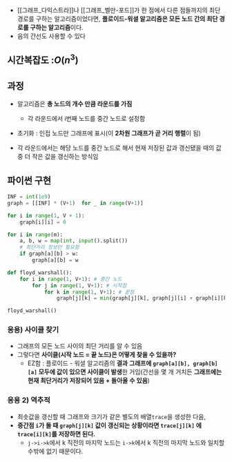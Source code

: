 - [[그래프_다익스트라]]나 [[그래프_벨만-포드]]가 한 점에서 다른 점들까지의 최단 경로를 구하는 알고리즘이었다면, **플로이드-워셜 알고리즘은 모든 노드 간의 최단 경로를 구하는 알고리즘**이다.
- 음의 간선도 사용할 수 있다

## 시간복잡도 :$O(n^3)$

## 과정
- 알고리즘은 **총 노드의 개수 만큼 라운드를 가짐**
	- 각 라운드에서 i번째 노드를 중간 노드로 설정함
- 초기화 : 인접 노드만 그래프에 표시(이 **2차원 그래프가 곧 거리 행렬**이 됨)

- 각 라운드에서는 해당 노드를 중간 노드로 해서 현재 저장된 값과 갱신됐을 때의 값 중 더 작은 값을 갱신하는 방식임

## 파이썬 구현
```python
INF = int(1e9)
graph = [[INF] * (V+1)  for _ in range(V+1)]

for i in range(1, V + 1):
	graph[i][i] = 0

for i in range(m):
	a, b, w = map(int, input().split())
	# 최단거리 정보만 필요함
	if graph[a][b] > w:
		graph[a][b] = w

def floyd_warshall():
	for i in range(1, V+1): # 중간 노드
		for j in range(1, V+1): # 시작점
			for k in range(1, V+1): # 끝점
				graph[j][k] = min(graph[j][k], graph[j][i] + graph[i][k])

floyd_warshall()
```

### 응용) 사이클 찾기
- 그래프의 모든 노드 사이의 최단 거리를 알 수 있음
- 그렇다면 **사이클(시작 노드 = 끝 노드)은 어떻게 찾을 수 있을까?**
	- EZ함 : 플로이드 - 워셜 알고리즘의 **결과 그래프에 `graph[a][b], graph[b][a]` 모두에 값이 있으면 사이클이 발생**한 거임(간선을 몇 개 거치든 **그래프에는 현재 최단거리가 저장되어 있음 + 돌아올 수 있음**)

### 응용 2) 역추적
- 최솟값을 갱신할 때 그래프와 크기가 같은 별도의 배열`trace`을 생성한 다음,
- **중간점 `i`가 돌 때 `graph[j][k]` 값이 갱신되는 상황이라면 `trace[j][k]` 에 `trace[i][k]`를 저장하면 된다.**
	- `j->i->k`에서 k 직전의 마지막 노드는 `i->k`에서 k 직전의 마지막 노드와 일치할 수밖에 없기 때문이다. 